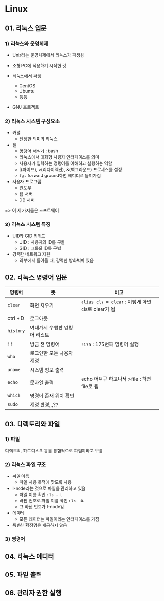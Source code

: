 # Linux 



## 01. 리눅스 입문 

### 1)  리눅스와 운영체제 

- Unix라는 운영체제에서 리눅스가 파생됨 
- 소형 PC에 적용하기 시작한 것 



- 리눅스에서 파생 

  - CentOS 
  - Ubuntu 
  - 등등 

- GNU 프로젝트 

  

### 2) 리눅스 시스템 구성요소 

- 커널 
  -  진정한 의미의 리눅스 
- 셸 
  - 명령어 해석기 : bash 
  - 리눅스에서 대화형 사용자 인터페이스를 의미 
  - 사용자가 입력하는 명령어를 이해하고 실행하는 역할 
  - |(파이프), >(리다이렉션), &(백그라운드) 프로세스를 설정 
  - `fg` : forward ground하면 에디터로 들어가짐 
- 사용자 프로그램 
  - 윈도우 
  - 웹 서버 
  - DB 서버 

=> 이 세 가지들은 소프트웨어 





### 3) 리눅스 시스템 특징 

- UID와 GID 키워드 
  - UID : 사용자의 ID를 구별 
  - GID : 그룹의 ID를 구별 
- 강력한 네트워크 지원 
  - 외부에서 들어올 때, 강력한 방화벽이 있음



## 02. 리눅스 명령어 입문 

| 명령어    | 뜻                            | 비고                                               |
| --------- | ----------------------------- | -------------------------------------------------- |
| `clear`   | 화면 지우기                   | `alias cls = clear` : 이렇게 하면 cls로 clear가 됨 |
| ctrl + D  | 로그아웃                      |                                                    |
| `history` | 여태까지 수행한 명령어 리스트 |                                                    |
| `!!`      | 방금 전 명령어                | `!175`  : 175번째 명령어 실행                      |
| `who`     | 로그인한 모든 사용자 계정     |                                                    |
| `uname`   | 시스템 정보 출력              |                                                    |
| `echo`    | 문자열 출력                   | echo 어쩌구 하고나서 >file : 하면 file로 됨        |
| `which`   | 명령어 존재 위치 확인         |                                                    |
| `sudo`    | 계정 변경,,,??                |                                                    |



## 03. 디렉토리와 파일 

### 1) 파일 

디렉토리, 하드디스크 등을 통합적으로 파일이라고 부름 



### 2) 리눅스 파일 구조 

- 파일 이름 
  - 파일 사용 목적에 맞도록 사용 
- I-node라는 것으로 파일을 관리하고 있음
  - 파일 이름 확인 : `ls - L`
  - 바뀐 번호로 파일 이름 확인 : `ls -iL`
  - 그 바뀐 번호가 I-node임 
- 데이터 
  - 모든 데이터는 파일이라는 인터페이스를 가짐 
- 특별한 확장명을 제공하지 않음 



### 3) 명령어 





## 04. 리눅스 에디터 



## 05. 파일 출력 



## 06. 관리자 권한 실행 

